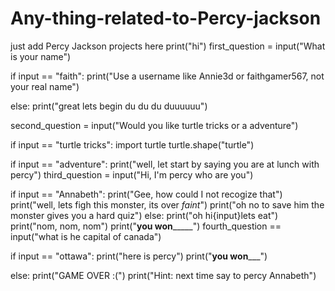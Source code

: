 # Any-thing-related-to-Percy-jackson
just add Percy Jackson projects here
print("hi")
first_question = input("What is your name")

if input == "faith":
    print("Use a username like Annie3d or faithgamer567, not your real name")

else:
    print("great lets begin du du du duuuuuu")

second_question = input("Would you like turtle tricks or a adventure")

if input == "turtle tricks":
    import turtle
    turtle.shape("turtle")

if input == "adventure":
    print("well, let start by saying you are at lunch with percy")
    third_question = input("Hi, I'm percy who are you")

if input == "Annabeth":
    print("Gee, how could I not recogize that")
    print("well, lets figh this monster, its over *faint*")
    print("oh no to save him the monster gives you a hard quiz")
else:
    print("oh hi{input}lets eat")
    print("nom, nom, nom")
    print("______________you won___________________")
fourth_question == input("what is he capital of canada")

if input == "ottawa":
    print("here is percy")
    print("________________you won___________________")

else:
    print("GAME OVER :(")
    print("Hint: next time say to percy Annabeth")
